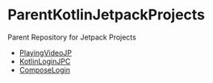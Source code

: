 # ParentKotlinJetpackProjects
Parent Repository for Jetpack Projects

<ul>
  <li>
  <a href="https://github.com/successanil/PlayingVideoJP">PlayingVideoJP</a>
  </li>
  <li>
    <a href="https://github.com/successanil/KotlinLoginJPC.git">KotlinLoginJPC</a>
  </li>
  <li>
    <a href="https://github.com/successanil/ComposeLogin.git">ComposeLogin</a>
  </li>
 </ul>
